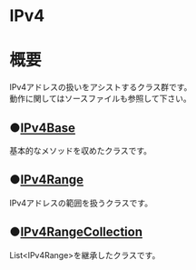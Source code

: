 # IPv4
**概要**
==========
IPv4アドレスの扱いをアシストするクラス群です。  
動作に関してはソースファイルも参照して下さい。

●[**IPv4Base**](/doc/IPv4Base.md)
------
基本的なメソッドを収めたクラスです。  

●[**IPv4Range**](/doc/IPv4Range.md)
------
IPv4アドレスの範囲を扱うクラスです。  

●[**IPv4RangeCollection**](/doc/IPv4RangeCollection.md)
------
List&lt;IPv4Range&gt;を継承したクラスです。  
